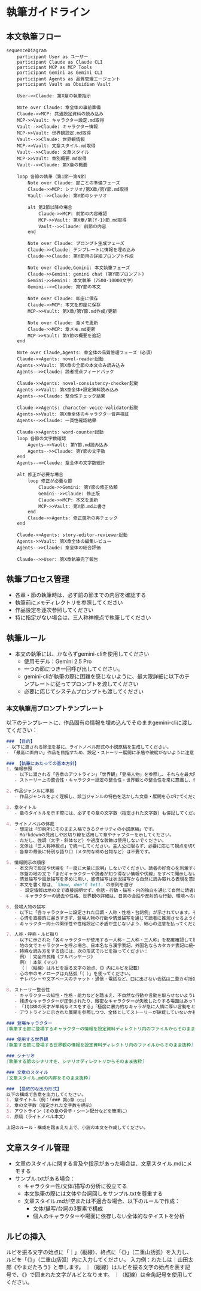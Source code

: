 # 執筆ガイドライン

## 本文執筆フロー

```mermaid
sequenceDiagram
    participant User as ユーザー
    participant Claude as Claude CLI
    participant MCP as MCP Tools
    participant Gemini as Gemini CLI
    participant Agents as 品質管理エージェント
    participant Vault as Obsidian Vault

    User->>Claude: 第X章の執筆指示

    Note over Claude: 章全体の事前準備
    Claude->>MCP: 共通設定資料の読み込み
    MCP->>Vault: キャラクター設定.md取得
    Vault-->>Claude: キャラクター情報
    MCP->>Vault: 世界観設定.md取得
    Vault-->>Claude: 世界観情報
    MCP->>Vault: 文章スタイル.md取得
    Vault-->>Claude: 文章スタイル
    MCP->>Vault: 章別概要.md取得
    Vault-->>Claude: 第X章の概要

    loop 各節の執筆（第1節〜第N節）
        Note over Claude: 節ごとの準備フェーズ
        Claude->>MCP: シナリオ/第X章/第Y節.md取得
        Vault-->>Claude: 第Y節のシナリオ

        alt 第2節以降の場合
            Claude->>MCP: 前節の内容確認
            MCP->>Vault: 第X章/第(Y-1)節.md取得
            Vault-->>Claude: 前節の内容
        end

        Note over Claude: プロンプト生成フェーズ
        Claude->>Claude: テンプレートに情報を埋め込み
        Claude->>Claude: 第Y節用の詳細プロンプト作成

        Note over Claude,Gemini: 本文執筆フェーズ
        Claude->>Gemini: gemini chat (第Y節プロンプト)
        Gemini->>Gemini: 本文執筆（7500-10000文字）
        Gemini-->>Claude: 第Y節の本文

        Note over Claude: 即座に保存
        Claude->>MCP: 本文を即座に保存
        MCP->>Vault: 第X章/第Y節.md作成/更新

        Note over Claude: 章メモ更新
        Claude->>MCP: 章メモ.md更新
        MCP->>Vault: 第Y節の概要を追記
    end

    Note over Claude,Agents: 章全体の品質管理フェーズ（必須）
    Claude->>Agents: novel-reader起動
    Agents->>Vault: 第X章の全節の本文のみ読み込み
    Agents-->>Claude: 読者視点フィードバック

    Claude->>Agents: novel-consistency-checker起動
    Agents->>Vault: 第X章全体+設定資料読み込み
    Agents-->>Claude: 整合性チェック結果

    Claude->>Agents: character-voice-validator起動
    Agents->>Vault: 第X章全体のキャラクター音声検証
    Agents-->>Claude: 一貫性確認結果

    Claude->>Agents: word-counter起動
    loop 各節の文字数確認
        Agents->>Vault: 第Y節.md読み込み
        Agents-->>Claude: 第Y節の文字数
    end
    Agents-->>Claude: 章全体の文字数統計

    alt 修正が必要な場合
        loop 修正が必要な節
            Claude->>Gemini: 第Y節の修正依頼
            Gemini-->>Claude: 修正版
            Claude->>MCP: 本文を更新
            MCP->>Vault: 第Y節.md上書き
        end
        Claude->>Agents: 修正箇所の再チェック
    end

    Claude->>Agents: story-editor-reviewer起動
    Agents->>Vault: 第X章全体の編集レビュー
    Agents-->>Claude: 章全体の総合評価

    Claude-->>User: 第X章執筆完了報告
```

## 執筆プロセス管理
- 各章・節の執筆時は、必ず前の節までの内容を確認する
- 執筆前に`メモ`ディレクトリを参照してください
- 作品設定を逐次参照してください
- 特に指定がない場合は、三人称神視点で執筆してください

## 執筆ルール
- 本文の執筆には、かならずgemini-cliを使用してください
  - 使用モデル：Gemini 2.5 Pro
  - 一つの節につき一回呼び出してください。
  - gemini-cliが執筆の際に困難を感じないように、最大限詳細に以下のテンプレートに従ってプロンプトを渡してください
  - 必要に応じてシステムプロンプトも渡してください

### 本文執筆用プロンプトテンプレート
以下のテンプレートに、作品固有の情報を埋め込んでそのままgemini-cliに渡してください：

```markdown
### 【目的】
- 以下に渡される除法を基に、ライトノベル形式の小説原稿を生成してください。
- 「最高に面白い」作品を目指すため、設定・ストーリー展開に矛盾や破綻がないように注意しつつ、多彩な描写・魅力的なキャラクター表現を追求してください。

### 【執筆にあたっての基本方針】
1. 情報参照
   - 以下に渡される「各章のアウトライン」「世界観」「登場人物」を参照し、それらを最大限活用してください。
   - ストーリー上の整合性・キャラクター設定の整合性・世界観との整合性を常に意識し、矛盾がないようにしてください。

2. 作品ジャンルに準拠
   - 作品ジャンルをよく理解し、該当ジャンルの特色を活かした文章・展開を心がけてください。

3. 章タイトル
   - 章のタイトルを示す際には、必ずその章の文字数（指定された文字数）も併記してください。

4. ライトノベルの体裁
   - 想定は「印刷所にそのまま入稿できるクオリティの小説原稿」です。
   - Markdownの見出しや区切り線を活用して章やチャプターを示してください。
   - ただし、強調（太字・斜体など）や過度な装飾は使用しないでください。
   - 文体は「三人称神視点」で統一してください。主人公に限らず、必要に応じて視点を切り替えながら物語を展開して構いません。
   - 各章の最後に特別な語り口（メタ的な締め台詞など）は不要です。

5. 情報開示の順序
   - 本文内で設定や伏線を「一度に大量に説明」しないでください。読者の好奇心を刺激するため、必要に応じて少しずつ小出しにしながら明らかにしてください。
   - 序盤の地の文で「まだキャラクターや読者が知り得ない情報や伏線」をすべて開示しないように注意してください。
   - 情景描写や風景描写を多めに用い、感情描写は状況描写から自然に読み取れる表現を意識してください。
   - 本文を書く際は、`Show, don't tell.`の原則を遵守
     - 設定情報は地の文で直接説明せず、会話・行動・描写・内的独白を通じて自然に読者に伝える
     - キャラクターの過去や性格、世界観の詳細は、日常の会話や反射的な行動、環境への反応などで暗示する

6. 登場人物の描写
   - 以下に「各キャラクターに設定された口調・人称・性格・台詞例」が示されています。その台詞例はあくまで"参考"です。同じセリフをそのまま使わず、あくまでキャラクター像を理解するために利用してください。
   - 心情を直接的に書きすぎず、登場人物の行動や情景描写を通じて読者に推測させるような書き方を心がけてください。
   - キャラクター同士の関係性や性格設定に矛盾が生じないよう、細心の注意を払ってください。

7. 人称・呼称・ルビ振り
   - 以下に示された「各キャラクターが使用する一人称・二人称・三人称」を都度確認して厳守してください。
   - 地の文でキャラクターを呼ぶ場合、日本名なら漢字表記、外国名ならカタカナ表記に統一してください。姓名ではなく、基本的には「名前か愛称」表記を用いてください。
   - 特殊な読み方をする語には、次の形式でルビを振ってください：
     例）｜完全市民権《フルパッケージ》
     例）｜本気《マジ》
     （｜（縦線）はルビを振る文字の始点、《》内にルビを記載）
   - 心の中のモノローグは丸括弧「（ ）」を使ってください。
   - テレパシーや文字ベースのチャット・通信・電話など、口に出さない会話は二重カギ括弧「『 』」を使ってください。

8. ストーリー整合性
   - キャラクターの知性・性格・能力などを踏まえ、不自然な行動や言動を取らせないようにしてください。
   - 残虐なキャラクターが圧倒されたり、緻密なキャラクターが失敗したりする場面はあってもよいですが、説得力ある理由づけが必要です。
   - 「IQ180の天才が単純なミスをする」「極度に暴力的なキャラが急に人情に厚い言動をとる」など、キャラクター崩壊は避けてください。
   - アウトラインに示された展開を参照しつつ、全体としてストーリーが破綻していないか検証しながら執筆してください。

### 登場キャラクター
[執筆する節に登場するキャラクターの情報を設定資料ディレクトリ内のファイルからそのまま抜粋]

### 使用する世界観
[執筆する節に登場する世界観の情報を設定資料ディレクトリ内のファイルからそのまま抜粋]

### シナリオ
[執筆する節のシナリオを、シナリオディレクトリからそのまま抜粋]

### 文章のスタイル
[文章スタイル.mdの内容をそのまま抜粋]

### 【最終的な出力形式】
以下の構成で各章を出力してください。
1. 章タイトル（例：「### 第○章 ○○」）
2. 章の文字数（指定された文字数を明示）
3. アウトライン（その章の骨子・シーン配分などを簡潔に）
4. 原稿（ライトノベル本文）

上記のルール・構成を踏まえた上で、小説の本文を作成してください。
```

## 文章スタイル管理
- 文章のスタイルに関する言及や指示があった場合は、文章スタイル.mdにメモする
- サンプル.txtがある場合：
  - キャラクター性/文体/描写の分析に役立てる
  - 本文執筆の際には文体や台詞回しをサンプル.txtを尊重する
  - 文章スタイル.mdが空または不適合な場合、以下のルールで作成：
    - 文体/描写/台詞の3要素で構成
    - 個人のキャラクターや場面に依存しない全体的なテイストを分析

## ルビの挿入
ルビを振る文字の始点に「｜」（縦線）、終点に「《》」（二重山括弧）を入力し、ルビを「《》」（二重山括弧）内に入力してください。
入力例：わたしは｜山田太郎《やまだたろう》と申します。
｜（縦線）はルビを振る文字の始点を表す記号で、《》で囲まれた文字がルビとなります。
｜（縦線）は全角記号を使用してください。